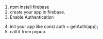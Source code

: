 1. npm install firebase
2. create your app in firebase.
3. Enable Authentication

<!-- .. -->

4. init your app like const auth = getAuth(app);
5. call it from popup.
